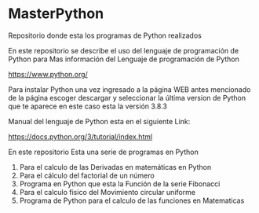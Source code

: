 # MasterPython
Repositorio donde esta los programas de Python realizados

En este repositorio se describe el uso del lenguaje de programación de Python para 
Mas información del Lenguaje de programación de Python


https://www.python.org/

Para instalar Python una vez ingresado a la página WEB antes mencionado de la página escoger descargar y seleccionar la última version de Python que te aparece en este caso esta la versión 3.8.3

Manual del lenguaje de Python esta en el siguiente Link:

https://docs.python.org/3/tutorial/index.html

En este repositorio Esta una serie de programas en Python
1) Para el calculo de las Derivadas en matemáticas en Python
2) Para el cálculo del factorial de un número
3) Programa en Python que esta la Función de la serie Fibonacci
4) Para el calculo fisico del Movimiento circular uniforme
5) Programa de Python para el calculo de las funciones en Matematicas


